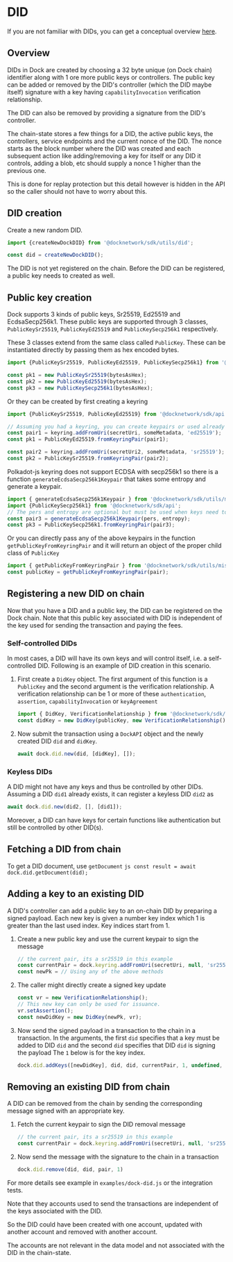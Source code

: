 # DID

If you are not familiar with DIDs, you can get a conceptual overview [here](./concepts_did.md).

## Overview
DIDs in Dock are created by choosing a 32 byte unique (on Dock chain) identifier along with 1 ore more public keys or controllers.
The public key can be added or removed by the DID's controller (which the DID maybe itself) signature with a key having
`capabilityInvocation` verification relationship.

The DID can also be removed by providing a signature from the DID's controller.

The chain-state stores a few things for a DID, the active public keys, the controllers, service endpoints and the current nonce
of the DID. The nonce starts as the block number where the DID was created and each subsequent action like adding/removing a key
for itself or any DID it controls, adding a blob, etc should supply a nonce 1 higher than the previous one.

This is done for replay protection but this detail however is hidden in the API so the caller should not have to worry about this.

## DID creation
Create a new random DID.
```js
import {createNewDockDID} from '@docknetwork/sdk/utils/did';

const did = createNewDockDID();
```

The DID is not yet registered on the chain. Before the DID can be registered, a public key needs to created as well.

## Public key creation
Dock supports 3 kinds of public keys, Sr25519, Ed25519 and EcdsaSecp256k1. These public keys are supported
through 3 classes, `PublicKeySr25519`, `PublicKeyEd25519` and `PublicKeySecp256k1` respectively.

These 3 classes extend from the same class called `PublicKey`. These can be instantiated directly by passing them as hex
encoded bytes.

```js
import {PublicKeySr25519, PublicKeyEd25519, PublicKeySecp256k1} from '@docknetwork/sdk/api';

const pk1 = new PublicKeySr25519(bytesAsHex);
const pk2 = new PublicKeyEd25519(bytesAsHex);
const pk3 = new PublicKeySecp256k1(bytesAsHex);
```

Or they can be created by first creating a keyring
```js
import {PublicKeySr25519, PublicKeyEd25519} from '@docknetwork/sdk/api';

// Assuming you had a keyring, you can create keypairs or used already created keypairs
const pair1 = keyring.addFromUri(secretUri, someMetadata, 'ed25519');
const pk1 = PublicKeyEd25519.fromKeyringPair(pair1);

const pair2 = keyring.addFromUri(secretUri2, someMetadata, 'sr25519');
const pk2 = PublicKeySr25519.fromKeyringPair(pair2);

```

Polkadot-js keyring does not support ECDSA with secp256k1 so there is a function `generateEcdsaSecp256k1Keypair` that
takes some entropy and generate a keypair.
```js
import { generateEcdsaSecp256k1Keypair } from '@docknetwork/sdk/utils/misc';
import {PublicKeySecp256k1} from '@docknetwork/sdk/api';
// The pers and entropy are optional but must be used when keys need to be deterministic
const pair3 = generateEcdsaSecp256k1Keypair(pers, entropy);
const pk3 = PublicKeySecp256k1.fromKeyringPair(pair3);
```

Or you can directly pass any of the above keypairs in the function `getPublicKeyFromKeyringPair` and it will return an
object of the proper child class of `PublicKey`
```js
import { getPublicKeyFromKeyringPair } from '@docknetwork/sdk/utils/misc';
const publicKey = getPublicKeyFromKeyringPair(pair);
```

## Registering a new DID on chain
Now that you have a DID and a public key, the DID can be registered on the Dock chain. Note that this public key associated
with DID is independent of the key used for sending the transaction and paying the fees.

### Self-controlled DIDs

In most cases, a DID will have its own keys and will control itself, i.e. a self-controlled DID. Following is an example of DID creation in this scenario.

1. First create a `DidKey` object. The first argument of this function is a `PublicKey` and the second argument is
the verification relationship. A verification relationship can be 1 or more of these `authentication`, `assertion`, `capabilityInvocation` or `keyAgreement`

    ```js
    import { DidKey, VerificationRelationship } from '@docknetwork/sdk/public-keys';
    const didKey = new DidKey(publicKey, new VerificationRelationship());
    ```

2. Now submit the transaction using a `DockAPI` object and the newly created DID `did` and `didKey`.
    ```js
    await dock.did.new(did, [didKey], []);
    ```

### Keyless DIDs

A DID might not have any keys and thus be controlled by other DIDs. Assuming a DID `did1` already exists, it can register a
keyless DID `did2` as
  ```js
  await dock.did.new(did2, [], [did1]);
  ```

Moreover, a DID can have keys for certain functions like authentication but still be controlled by other DID(s).

## Fetching a DID from chain
To get a DID document, use `getDocument`
    ```js
    const result = await dock.did.getDocument(did);
    ```

## Adding a key to an existing DID
A DID's controller can add a public key to an on-chain DID by preparing a signed payload. Each new key is given a number key index
which 1 is greater than the last used index. Key indices start from 1.
1. Create a new public key and use the current keypair to sign the message
    ```js
    // the current pair, its a sr25519 in this example
    const currentPair = dock.keyring.addFromUri(secretUri, null, 'sr25519');
    const newPk = // Using any of the above methods
    ```
1. The caller might directly create a signed key update
    ```js
    const vr = new VerificationRelationship();
    // This new key can only be used for issuance.
    vr.setAssertion();
    const newDidKey = new DidKey(newPk, vr);
    ```
1. Now send the signed payload in a transaction to the chain in a transaction.
   In the arguments, the first `did` specifies that a key must be added to DID `did` and the second `did` specifies that DID `did` is signing the payload
   The `1` below is for the key index.
    ```js
    dock.did.addKeys([newDidKey], did, did, currentPair, 1, undefined, false);
    ```

## Removing an existing DID from chain
A DID can be removed from the chain by sending the corresponding message signed with an appropriate key.
1. Fetch the current keypair to sign the DID removal message
    ```js
    // the current pair, its a sr25519 in this example
    const currentPair = dock.keyring.addFromUri(secretUri, null, 'sr25519');
    ```
1. Now send the message with the signature to the chain in a transaction
   ```js
   dock.did.remove(did, did, pair, 1)
   ```

For more details see example in `examples/dock-did.js` or the integration tests.


Note that they accounts used to send the transactions are independent of the keys associated with the DID.

So the DID could have been created with one account, updated with another account and removed with another account.

The accounts are not relevant in the data model and not associated with the DID in the chain-state.

